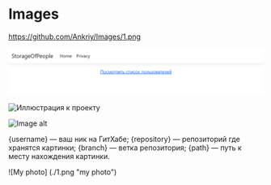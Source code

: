 # Images
https://github.com/Ankriy/Images/1.png

![Иллюстрация к проекту](https://github.com/Ankriy/Images/raw/master/1.png)


![Иллюстрация к проекту](https://github.com/jon/coolproject/raw/master/image/image.png)

![Image alt](https://github.com/{username}/{repository}/raw/{branch}/{path}/image.png)

{username} — ваш ник на ГитХабе;
{repository} — репозиторий где хранятся картинки;
{branch} — ветка репозитория;
{path} — путь к месту нахождения картинки.

![My photo] (./1.png "my photo")
